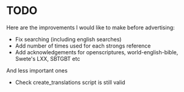 # TODO
Here are the improvements I would like to make before advertising:
- Fix searching (including english searches)
- Add number of times used for each strongs reference
- Add acknowledgements for openscriptures, world-english-bible, Swete's LXX, SBTGBT etc

And less important ones
- Check create_translations script is still valid
